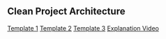 ## Clean Project Architecture
<a href="https://github.com/jasontaylordev/CleanArchitecture">Template 1</a>
<a href="https://github.com/ardalis/CleanArchitecture">Template 2</a>
<a href="https://github.com/amantinband/clean-architecture">Template 3</a>
<a href="https://www.youtube.com/watch?v=YiVqwoFMieg">Explanation Video</a>
